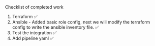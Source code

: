 Checklist of completed work
1. Terraform ✅
2. Ansible - Added basic role config, next we will modify the terraform config to write the ansible inventory file. ✅
3. Test the integration ✅
4. Add pipeline yaml ✅
